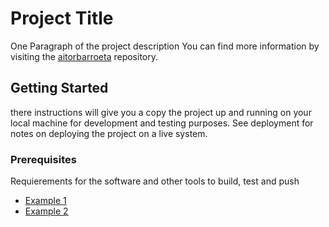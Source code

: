 # Project Title

One Paragraph of the project description
You can find more information by visiting the [aitorbarroeta](https://github.com/aitorbarroeta) repository.


## Getting Started

there instructions will give you a copy the project up and running on your local machine for development and testing purposes. See deployment for notes on deploying the project on a live system.

### Prerequisites

Requierements for the software and other tools to build, test and push

- [Example 1](http://www.example.com)
- [Example 2](http://www.example.com)

